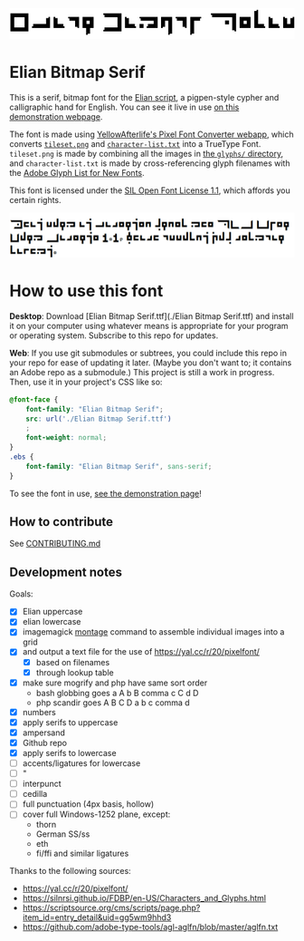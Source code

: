 ![Elian Bitmap Serif](./samples/elian-bitmap-serif.png)

# Elian Bitmap Serif

This is a serif, bitmap font for the [Elian script](https://ccelian.com/ElianScriptFull.html), a pigpen-style cypher and calligraphic hand for English. You can see it live in use [on this demonstration webpage](https://benlk.github.io/elian-bitmap-serif/).

The font is made using [YellowAfterlife's Pixel Font Converter webapp](https://yellowafterlife.itch.io/pixelfont), which converts [`tileset.png`](./tileset.png) and [`character-list.txt`](./character-list.txt) into a TrueType Font. `tileset.png` is made by combining all the images in [the `glyphs/` directory](./glyphs/), and `character-list.txt` is made by cross-referencing glyph filenames with the [Adobe Glyph List for New Fonts](https://github.com/adobe-type-tools/agl-aglfn).

This font is licensed under the [SIL Open Font License 1.1](https://spdx.org/licenses/OFL-1.1.html), which affords you certain rights.

![A demonstration of the font, reading: This font is licensed under the SIL Open Font License 1.1, which affords you certain rights.](./samples/elian-SIL-text.png)

# How to use this font

**Desktop**: Download [Elian Bitmap Serif.ttf](./Elian Bitmap Serif.ttf) and install it on your computer using whatever means is appropriate for your program or operating system. Subscribe to this repo for updates.

**Web**: If you use git submodules or subtrees, you could include this repo in your repo for ease of updating it later. (Maybe you don't want to; it contains an Adobe repo as a submodule.) This project is still a work in progress. Then, use it in your project's CSS like so:

```css
@font-face {
	font-family: "Elian Bitmap Serif";
	src: url('./Elian Bitmap Serif.ttf')
	;
	font-weight: normal;
}
.ebs {
	font-family: "Elian Bitmap Serif", sans-serif;
}
```

To see the font in use, [see the demonstration page](https://benlk.github.io/elian-bitmap-serif/)!

## How to contribute

See [CONTRIBUTING.md](./CONTRIBUTING.md)

## Development notes

Goals:

- [x] Elian uppercase
- [x] elian lowercase
- [x] imagemagick [montage](https://www.imagemagick.org/Usage/montage/) command to assemble individual images into a grid
- [x] and output a text file for the use of https://yal.cc/r/20/pixelfont/
	- [x] based on filenames
	- [x] through lookup table
- [x] make sure mogrify and php have same sort order
	- bash globbing goes a A b B comma c C d D
	- php scandir goes A B C D a b c comma d
- [x] numbers
- [x] apply serifs to uppercase
- [x] ampersand
- [x] Github repo
- [x] apply serifs to lowercase
- [ ] accents/ligatures for lowercase
- [ ] "
- [ ] interpunct
- [ ] cedilla
- [ ] full punctuation (4px basis, hollow)
- [ ] cover full Windows-1252 plane, except:
	- thorn
	- German SS/ss
	- eth
	- fi/ffi and similar ligatures


Thanks to the following sources:
- https://yal.cc/r/20/pixelfont/
- https://silnrsi.github.io/FDBP/en-US/Characters_and_Glyphs.html
- https://scriptsource.org/cms/scripts/page.php?item_id=entry_detail&uid=gg5wm9hhd3
- https://github.com/adobe-type-tools/agl-aglfn/blob/master/aglfn.txt
